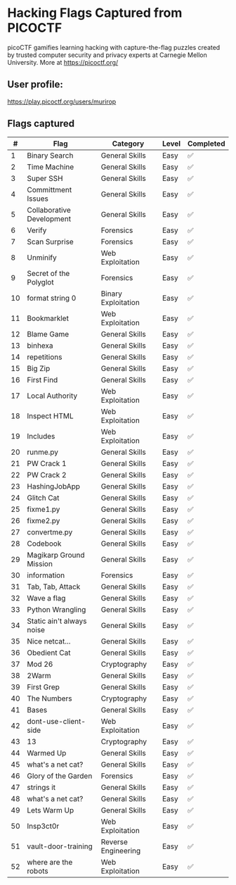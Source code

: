 # Hacking Flags Captured from PICOCTF

picoCTF gamifies learning hacking with capture-the-flag puzzles created by trusted computer security and privacy experts at Carnegie Mellon University. More at https://picoctf.org/


## User profile: 
https://play.picoctf.org/users/murirop


## Flags captured

| # | Flag | Category | Level | Completed |
|-----|-----|----| --- | --|
1 |Binary Search | General Skills | Easy | ✅
2| Time Machine | General Skills | Easy | ✅
3| Super SSH | General Skills | Easy | ✅
4| Committment Issues | General Skills | Easy | ✅
5| Collaborative Development | General Skills | Easy | ✅
6| Verify | Forensics | Easy | ✅
7| Scan Surprise | Forensics | Easy |  ✅
8| Unminify |Web Exploitation | Easy |  ✅
9| Secret of the Polyglot | Forensics | Easy | ✅
10 | format string 0 | Binary Exploitation | Easy | ✅
11 | Bookmarklet | Web Exploitation | Easy | ✅
12 | Blame Game | General Skills | Easy | ✅
13 | binhexa | General Skills | Easy | ✅
14 | repetitions | General Skills| Easy | ✅
15 | Big Zip | General Skills | Easy | ✅
16| First Find | General Skills | Easy | ✅
17 | Local Authority | Web Exploitation| Easy | ✅
18 | Inspect HTML | Web Exploitation | Easy | ✅
19 | Includes | Web Exploitation| Easy | ✅
20 | runme.py | General Skills | Easy | ✅
21 | PW Crack 1 | General Skills | Easy | ✅
22 | PW Crack 2 | General Skills | Easy | ✅
23| HashingJobApp | General Skills | Easy | ✅
24| Glitch Cat | General Skills | Easy | ✅
25| fixme1.py | General Skills | Easy | ✅
26| fixme2.py | General Skills | Easy | ✅
27| convertme.py | General Skills | Easy | ✅
28| Codebook| General Skills | Easy | ✅
29 | Magikarp Ground Mission| General Skills | Easy | ✅
30|information| Forensics | Easy | ✅
31 | Tab, Tab, Attack | General Skills | Easy | ✅
32 | Wave a flag | General Skills | Easy | ✅
33 | Python Wrangling | General Skills | Easy | ✅
34 | Static ain't always noise | General Skills | Easy | ✅
35 | Nice netcat... | General Skills | Easy | ✅
36 | Obedient Cat | General Skills | Easy | ✅
37 | Mod 26 | Cryptography | Easy | ✅
38 | 2Warm | General Skills | Easy | ✅
39 |First Grep |General Skills | Easy | ✅
40 | The Numbers | Cryptography | Easy | ✅
41 | Bases |General Skills | Easy | ✅
42 | dont-use-client-side | Web Exploitation | Easy | ✅
43 |  13 | Cryptography | Easy | ✅
44 | Warmed Up |General Skills | Easy | ✅
45 | what's a net cat? | General Skills | Easy | ✅
46 | Glory of the Garden | Forensics | Easy | ✅
47 | strings it |General Skills | Easy | ✅
48 | what's a net cat? | General Skills | Easy | ✅
49 | Lets Warm Up| General Skills | Easy | ✅
50 | Insp3ct0r | Web Exploitation | Easy | ✅
51 | vault-door-training | Reverse Engineering | Easy |✅
52 | where are the robots |  Web Exploitation | Easy | ✅

